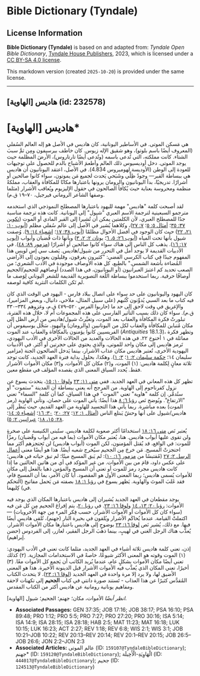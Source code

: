 # Bible Dictionary (Tyndale)

## License Information

**Bible Dictionary (Tyndale)** is based on and adapted from: _Tyndale Open Bible Dictionary_, [Tyndale House Publishers](https://tyndaleopenresources.com/), 2023, which is licensed under a [CC BY-SA 4.0 license](https://creativecommons.org/licenses/by-sa/4.0/legalcode.en).

This markdown version (created `2025-10-20`) is provided under the same license.



--------------------------------

## هاديس [الهاوية] (id: 232578)

هاديس \[الهاوية]\*
==================

هي مَسكن الموتى. في الأساطير اليونانية، كان هاديس في الأصل هو إله العالم السُفلي (المعروف أيضًا باسم بلوتو)، وهو شقيق الإله زيوس. كان خاطف بيرسيفون ومِن ثمَّ سببَ الشتاء. كانت مملكته، التي تُدعى باسمه (وتُدعى أيضًا تارتاروس)، الأرضَ المظلمة حيث يوجد الموتى. دخل أوديسيوس ذلك العالم وأطعمَ الأشباح بالدم للحصول على توجيهات للعودة إلى الوطن (الأوديسة لهوميروس 4\.834\). في الأصل، اعتقد اليونانيون أن هاديس هي ببساطة القبر— وجودٌ ظِلِّي وشَبَحي يَحدث لجميع مَن يموتون، سواء كانوا صالحين أو أشرارًا. تدريجيًا، بدأ اليونانيون والرومان يرونها باعتبارها مكانًا للمكافأة والعقاب، مملكةً منظمة ومحروسة بعناية حيث يُكافأ الصالحون في حقول الإليزيوم ويُعاقب الأشرار (مثلما وصفها الشاعر الروماني فيرجيل، ٧٠–١٩ ق.م).

لقد أصبحت كلمة "هاديس" مهمة لليهود باعتبارها المصطلح النموذجي الذي استخدمه مترجمو السبعينية لترجمة الاسم العبري "شيول" إلى اليونانية. كانت هذه ترجمة مناسبة جدًا للمصطلح العبري، لأن الكلمتين يمكن أن تُشيرا إلى القبر المادي أو الموت ([تكوين ٣٧: ٣٥](https://ref.ly/Gen37:35)؛ [أمثال ٥: ٥](https://ref.ly/Prov5:5)؛ [٧: ٢٧](https://ref.ly/Prov7:27))، وكلاهما يُشير في الأصل إلى عالم سُفلي مظلم ([أيوب ١٠: ٢١، ٢٢](https://ref.ly/Job10:21-Job10:22)) حيث كان الوجود في أفضل الأحوال مظلمًا ([أيوب ٣٨: ١٧](https://ref.ly/Job38:17)؛ [إشعياء ١٤: ٩](https://ref.ly/Isa14:9)). وُصفت شيول بأنها تحت المياه ([أيوب ٢٦: ٥، ٦](https://ref.ly/Job26:5-Job26:6)؛ [يونان ٢: ٢، ٣](https://ref.ly/Jonah2:2-Jonah2:3)) وبأنها ذات قُضبان وأبواب ([أيوب ١٧: ١٦](https://ref.ly/Job17:16)). يذهب كل الناس إلى هناك سواء كانوا صالحين أو أشرارًا ([مزمور ٨٩: ٤٨](https://ref.ly/Ps89:48)). في الأدبيات القديمة لا يوجد أمل في التحرر من شيول/هاديس. يَصف سي إس لويس هذا المفهوم جيدًا في كتاب الكرسي الفضي: "كثيرون يغرقون، وقليلون يعودون إلى الأراضي المُضاءة بأشعة الشمس." بالطبع، كل هذه الأوصاف موجودة في الأدب الشعري؛ من الصعب تحديد كم اعتبرَ العبرانيون (أو اليونانيون، في هذا الصدد) أوصافهم للجحيم/الجحيم أوصافًا حرفية. ربما استخدموا ببساطة اللُغة التصويرية القديمة للشعر اليوناني لِوَصف ما لم تَكن الكلمات النثرية كافية لوصفه.

كان اليهود واليونانيون على حد سواء على اتصال ببلاد فارس \- اليهود في الوقت الذي كان فيه كتاب ما بعد السبي يُدوِّنون كُتُبهم (على سبيل المثال، ملاخي، دانيال، وبعض المزامير)، والإغريق في وقت لاحق إلى حد ما (حاربوا الفرس ٥٢٠–٤٧٩ ق.م، وغزوهم ٣٣٤–٣٣٠ ق.م). سواء كان ذلك بسبب التأثير الفارسي على هذه المجموعات أم لا، خلال هذه الفترة، تبلورتْ فكرة المكافأة والعقاب بعد الموت، وتغيَّرتْ شيول/هاديس من أرض الظل إلى مكان مُتباين للمكافأة والعقاب لكل من اليونانيين (والرومان) واليهود. سَجَّل يوسيفوس أن الفريسيين كانوا يؤمنون بالمكافأة والعقاب عند الموت (*Antiquities* 18\.1\.3\)، وتظهر فكرة مماثلة في ١ أخنوخ ٢٢. في هذه الحالات والعديد من الحالات الأخرى في الأدب اليهودي، تَرمز هاديس إلى مكان واحد للموتى، والذي يحتوي على حجرتين أو أكثر. في الأدبيات اليهودية الأخرى، تُعتبر هاديس مكان عذاب الأشرار، بينما يَدخل الصالحون الجنة (مزامير سليمان ١٤؛ [حكمة سليمان ٢: ١](https://ref.ly/Wis2:1)؛ [٣: ١](https://ref.ly/Wis2:1)). وهكذا، بحلول بداية فترة العهد الجديد، كانت توجد ثلاثة معانٍ لِكلمة هاديس: (١) الموت، و(٢) مكان كل الأموات، و(٣) مكان الأموات الأشرار فقط. يُحدد السياق المعنى الذي يقصده المؤلف في مقطع معين.

تظهر كل هذه المعاني في العهد الجديد. ففي [متى ١١: ٢٣](https://ref.ly/Matt11:23) و[لوقا ١٠: ١٥](https://ref.ly/Luke10:15)، يتحدث يسوع عن نزول كفرناحوم إلى الهاوية. من المرجح أنه يعني ببساطة أن المدينة "ستموت" أو ستُدمَّر. إن كلمة "هاوية" تعني "الموت" في هذا السياق، كما أن كلمة "السماء" تعني "الارتفاع". ويُوضح نَص [رؤيا ٦: ٨](https://ref.ly/Rev6:8) هذا أيضًا: يأتي الموت على حصان، وتأتي الهاوية (رمز الموت) بعده مباشرة. ربما يأتي هذا التجسيد للهاوية من العهد القديم، حيث يُنظَر إلى هاديس/شيول على أنها وحشٌ يَبتلع الناس ([أمثال ١: ١٢](https://ref.ly/Prov1:12)؛ [٢٧: ٢٠](https://ref.ly/Prov27:20)؛ [٣٠: ١٦](https://ref.ly/Prov30:16)؛ [إشعياء ٥: ١٤](https://ref.ly/Isa5:14)؛ [٢٨: ١٥، ١٨](https://ref.ly/Isa28:15)؛ [عبرانيين ٢: ٥](https://ref.ly/Hab2:5)).

يُعتبر نَص [متى ١٦: ١٨](https://ref.ly/Matt16:18) استخدامًا أكثر صعوبة لكلمة هاديس. ستُبنى الكنيسة على صخرةٍ ولن تقوى عليها أبواب هاديس. هنا، يُعتبر مكان الأموات (بما فيه من أبواب وقُضبان) رمزًا للموت: في الواقع، قد يُقتل المؤمنون، لكن الموت (أبواب هاديس) لن تَحتجزهم أكثر مما احتجزتْ المسيح. مَن خرجَ مِن الجحيم سيُخرج شعبه أيضًا. هذا هو أيضًا معنى [أعمال الرسل ٢: ٢٧](https://ref.ly/Acts2:27) (مُقتبسًا من [مزمور ١٦: ١٠](https://ref.ly/Ps16:10)): لم يَبق المسيح ميتًا؛ لم تبق حياته في هاديس؛ على عكس داود، قامَ من بين الأموات. من غير المؤكد في أي من هاتين الحالتين ما إذا كانت هاديس مجرد رمز للموت أو تعني أن المسيح والمؤمن ذهبا بالفعل إلى مكانٍ للأموات يُسمى هاديس؛ ربما المعنى الأول هو المقصود. أيا كان الأمر، بما أن المسيح قام، فقد غَلبَ الموتَ والهاوية. يَظهر يسوع في [رؤيا ١: ١٨](https://ref.ly/Rev1:18) بصفته مَن يَحمل مفاتيح (التحكم في) كِليهما.

يوجد مقطعان في العهد الجديد يُشيران إلى هاديس باعتبارها المكان الذي يوجد فيه الأموات: [رؤيا ٢٠: ١٣، ١٤](https://ref.ly/Rev20:13-Rev20:14) و[لوقا ١٦: ٢٣](https://ref.ly/Luke16:23). في [رؤيا ٢٠](https://ref.ly/Rev20:1-Rev20:15)، يتم إفراغ الجحيم مِن كل مَن فيه (سواء كان كل الأموات أو الأموات الأشرار، حسب فِكر المرء مِن جهة الأخرويات) — اكتملتْ القيامة. عندما يُحاكَم الأشرار ويُلقون في بحيرة النار (جهنم)، تُلقى هاديس أيضًا فيها. مع ذلك، يُشير نَص [لوقا ١٦: ٢٣](https://ref.ly/Luke16:23) بوضوحٍ إلى هاديس باعتبارها مكان الأموات الأشرار. يُعذَّب هناك الرجل الغني في لهيبٍ، بينما ذهبَ الرجل الفقير، لعازر، إلى الفردوس (حضن إبراهيم).

إذن، تعني كلمة هاديس ثلاثة أشياء في العهد الجديد، مثلما كانت تعني في الأدب اليهودي: (١) الموت وقوته هو المعنى الأكثر شيوعًا، خاصةً في الاستخدامات المجازية. (٢) كذلك تعني أيضًا مكان الأموات بشكلٍ عام، عندما يُريد الكاتب أن يَجمع كل الأموات معًا. (٣) أخيرًا، تعني المكان الذي يُعذَّب فيه الأموات الأشرار قبل الدينونة الأخيرة. هذا هو المعنى الأضيق لها، ولا يرد إلا مرة واحدة في العهد الجديد ([لوقا ١٦: ٢٣](https://ref.ly/Luke16:23)). لا يتحدث الكتاب المُقدَّس كثيرًا عن هذا العذاب \- تَستند صورة دانتي في كتاب **الجحيم** إلى تكهنات لاحقة ومفاهيم يونانية رومانية عن هاديس أكثر من الكتاب المقدس.

*انظر أيضًا* الأموات، مكان؛ جهنم؛ الجحيم؛ شيول \[الهاوية].

* **Associated Passages:** GEN 37:35; JOB 17:16; JOB 38:17; PSA 16:10; PSA 89:48; PRO 1:12; PRO 5:5; PRO 7:27; PRO 27:20; PRO 30:16; ISA 5:14; ISA 14:9; ISA 28:15; ISA 28:18; HAB 2:5; MAT 11:23; MAT 16:18; LUK 10:15; LUK 16:23; ACT 2:27; REV 1:18; REV 6:8; WIS 2:1; WIS 3:1; JOB 10:21–JOB 10:22; REV 20:13–REV 20:14; REV 20:1–REV 20:15; JOB 26:5–JOB 26:6; JON 2:2–JON 2:3
* **Associated Articles:** عالم الموتى (ID: `159107@TyndaleBibleDictionary`); جهنم* (ID: `159120@TyndaleBibleDictionary`); الْهَاوِيَةِ-الْأَخِيلَة (ID: `444017@TyndaleBibleDictionary`); جحيم (ID: `124513@TyndaleBibleDictionary`)

